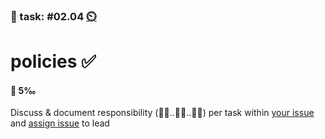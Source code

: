 ### 💪 task: #02.04 [⏲️](https://youtu.be/h1uaTOmvZbA)

# policies ✅

#### 🏅 5‰

Discuss & document responsibility (🧑‍💼..🧑‍🎨..🧑‍💻) per task within [your issue](https://github.com/digital-sustainability/module-eoss-hs22-sandbox/issues/7) and [assign issue](https://docs.github.com/en/issues/tracking-your-work-with-issues/assigning-issues-and-pull-requests-to-other-github-users) to lead